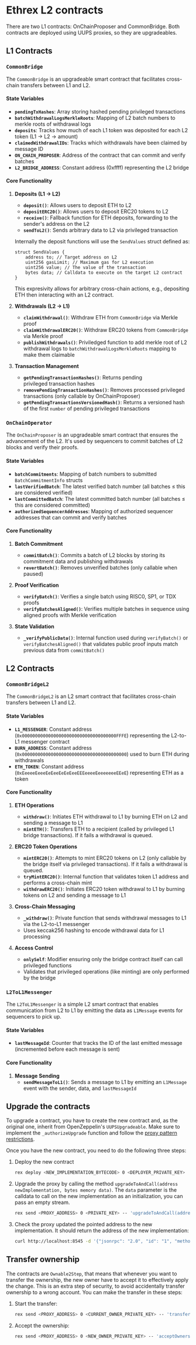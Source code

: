 # Ethrex L2 contracts

There are two L1 contracts: OnChainProposer and CommonBridge. Both contracts are deployed using UUPS proxies, so they are upgradeables.

## L1 Contracts

### `CommonBridge`
The `CommonBridge` is an upgradeable smart contract that facilitates cross-chain transfers between L1 and L2.

#### **State Variables**

- **`pendingTxHashes`**: Array storing hashed pending privileged transactions
- **`batchWithdrawalLogsMerkleRoots`**: Mapping of L2 batch numbers to merkle roots of withdrawal logs
- **`deposits`**: Tracks how much of each L1 token was deposited for each L2 token (L1 → L2 → amount)
- **`claimedWithdrawalIDs`**: Tracks which withdrawals have been claimed by message ID
- **`ON_CHAIN_PROPOSER`**: Address of the contract that can commit and verify batches
- **`L2_BRIDGE_ADDRESS`**: Constant address (0xffff) representing the L2 bridge

#### **Core Functionality**

1. **Deposits (L1 → L2)**
    - **`deposit()`**: Allows users to deposit ETH to L2
    - **`depositERC20()`**: Allows users to deposit ERC20 tokens to L2
    - **`receive()`**: Fallback function for ETH deposits, forwarding to the sender's address on the L2
    - **`sendToL2()`**: Sends arbitrary data to L2 via privileged transaction

    Internally the deposit functions will use the `SendValues` struct defined as:

    ```solidity
    struct SendValues {
        address to; // Target address on L2
        uint256 gasLimit; // Maximum gas for L2 execution
        uint256 value; // The value of the transaction
        bytes data; // Calldata to execute on the target L2 contract
    }
    ```
    This expresivity allows for arbitrary cross-chain actions, e.g., depositing ETH then interacting with an L2 contract.
2. **Withdrawals (L2 → L1)**
    - **`claimWithdrawal()`**: Withdraw ETH from `CommonBridge` via Merkle proof
    - **`claimWithdrawalERC20()`**: Withdraw ERC20 tokens from `CommonBridge` via Merkle proof
    - **`publishWithdrawals()`**: Priviledged function to add merkle root of L2 withdrawal logs to `batchWithdrawalLogsMerkleRoots` mapping to make them claimable
3. **Transaction Management**
    - **`getPendingTransactionHashes()`**: Returns pending privileged transaction hashes
    - **`removePendingTransactionHashes()`**: Removes processed privileged transactions (only callable by OnChainProposer)
    - **`getPendingTransactionsVersionedHash()`**: Returns a versioned hash of the first `number` of pending privileged transactions

### `OnChainOperator`
The `OnChainProposer` is an upgradeable smart contract that ensures the advancement of the L2. It's used by sequencers to commit batches of L2 blocks and verify their proofs.

#### **State Variables**

- **`batchCommitments`**: Mapping of batch numbers to submitted `BatchCommitmentInfo` structs
- **`lastVerifiedBatch`**: The latest verified batch number (all batches ≤ this are considered verified) 
- **`lastCommittedBatch`**: The latest committed batch number (all batches ≤ this are considered committed)
- **`authorizedSequencerAddresses`**: Mapping of authorized sequencer addresses that can commit and verify batches

#### **Core Functionality**

1. **Batch Commitment**
    - **`commitBatch()`**: Commits a batch of L2 blocks by storing its commitment data and publishing withdrawals
    - **`revertBatch()`**: Removes unverified batches (only callable when paused)

2. **Proof Verification**
    - **`verifyBatch()`**: Verifies a single batch using RISC0, SP1, or TDX proofs
    - **`verifyBatchesAligned()`**: Verifies multiple batches in sequence using aligned proofs with Merkle verification

3. **State Validation**
    - **`_verifyPublicData()`**: Internal function used during `verifyBatch()` or `verifyBatchesAligned()` that validates public proof inputs match previous data from `commitBatch()`


## L2 Contracts

### `CommonBridgeL2`
The `CommonBridgeL2` is an L2 smart contract that facilitates cross-chain transfers between L1 and L2.

#### **State Variables**

- **`L1_MESSENGER`**: Constant address (`0x000000000000000000000000000000000000FFFE`) representing the L2-to-L1 messenger contract
- **`BURN_ADDRESS`**: Constant address (`0x0000000000000000000000000000000000000000`) used to burn ETH during withdrawals
- **`ETH_TOKEN`**: Constant address (`0xEeeeeEeeeEeEeeEeEeEeeEEEeeeeEeeeeeeeEEeE`) representing ETH as a token

#### **Core Functionality**

1. **ETH Operations**
    - **`withdraw()`**: Initiates ETH withdrawal to L1 by burning ETH on L2 and sending a message to L1
    - **`mintETH()`**: Transfers ETH to a recipient (called by privileged L1 bridge transactions). If it fails a withdrawal is queued.

2. **ERC20 Token Operations**
    - **`mintERC20()`**: Attempts to mint ERC20 tokens on L2 (only callable by the bridge itself via privileged transactions). If it fails a withdrawal is queued.
    - **`tryMintERC20()`**: Internal function that validates token L1 address and performs a cross-chain mint
    - **`withdrawERC20()`**: Initiates ERC20 token withdrawal to L1 by burning tokens on L2 and sending a message to L1

3. **Cross-Chain Messaging**
    - **`_withdraw()`**: Private function that sends withdrawal messages to L1 via the L2-to-L1 messenger
    - Uses keccak256 hashing to encode withdrawal data for L1 processing

4. **Access Control**
    - **`onlySelf`**: Modifier ensuring only the bridge contract itself can call privileged functions
    - Validates that privileged operations (like minting) are only performed by the bridge

### `L2ToL1Messenger`
The `L2ToL1Messenger` is a simple L2 smart contract that enables communication from L2 to L1 by emitting the data as `L1Message` events for sequencers to pick up.

#### **State Variables**

- **`lastMessageId`**: Counter that tracks the ID of the last emitted message (incremented before each message is sent)

#### **Core Functionality**

1. **Message Sending**
    - **`sendMessageToL1()`**: Sends a message to L1 by emitting an `L1Message` event with the sender, data, and `lastMessageId`

## Upgrade the contracts

To upgrade a contract, you have to create the new contract and, as the original one, inherit from OpenZeppelin's `UUPSUpgradeable`. Make sure to implement the `_authorizeUpgrade` function and follow the [proxy pattern restrictions](https://docs.openzeppelin.com/upgrades-plugins/writing-upgradeable).

Once you have the new contract, you need to do the following three steps:

1. Deploy the new contract

    ```sh
    rex deploy <NEW_IMPLEMENTATION_BYTECODE> 0 <DEPLOYER_PRIVATE_KEY>
    ```

2. Upgrade the proxy by calling the method `upgradeToAndCall(address newImplementation, bytes memory data)`. The `data` parameter is the calldata to call on the new implementation as an initialization, you can pass an empty stream.

    ```sh
    rex send <PROXY_ADDRESS> 0 <PRIVATE_KEY> -- 'upgradeToAndCall(address,bytes)' <NEW_IMPLEMENTATION_ADDRESS> <INITIALIZATION_CALLDATA>
    ```

3. Check the proxy updated the pointed address to the new implementation. It should return the address of the new implementation:

    ```sh
    curl http://localhost:8545 -d '{"jsonrpc": "2.0", "id": "1", "method": "eth_getStorageAt", "params": [<PROXY_ADDRESS>, "0x360894a13ba1a3210667c828492db98dca3e2076cc3735a920a3ca505d382bbc", "latest"]}'
    ```

## Transfer ownership

The contracts are `Ownable2Step`, that means that whenever you want to transfer the ownership, the new owner have to accept it to effectively apply the change. This is an extra step of security, to avoid accidentally transfer ownership to a wrong account. You can make the transfer in these steps:

1. Start the transfer:

    ```sh
    rex send <PROXY_ADDRESS> 0 <CURRENT_OWNER_PRIVATE_KEY> -- 'transferOwnership(address)' <NEW_OWNER_ADDRESS>
    ```

2. Accept the ownership:

    ```sh
    rex send <PROXY_ADDRESS> 0 <NEW_OWNER_PRIVATE_KEY> -- 'acceptOwnership()'
    ```
